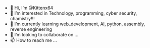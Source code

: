 - 👋 Hi, I’m @Kittenx64
- 👀 I’m interested in Technology, programming, cyber security, chamistry!!!
- 🌱 I’m currently learning web_development, AI, python, assembly, reverse engineering
- 💞️ I’m looking to collaborate on ...
- 📫 How to reach me ...

<!---
Kittenx64/Kittenx64 is a ✨ special ✨ repository because its `README.md` (this file) appears on your GitHub profile.
You can click the Preview link to take a look at your changes.
--->
